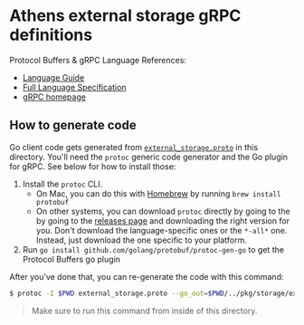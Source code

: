 # Athens external storage gRPC definitions

Protocol Buffers & gRPC Language References:

- [Language Guide](https://developers.google.com/protocol-buffers/docs/proto3)
- [Full Language Specification](https://developers.google.com/protocol-buffers/docs/reference/proto3-spec)
- [gRPC homepage](https://grpc.io)

## How to generate code

Go client code gets generated from [`external_storage.proto`](./external_storage.proto) in this directory. You'll need the `protoc` generic code generator and the Go plugin for gRPC. See below for how to install those:

1. Install the `protoc` CLI.
   - On Mac, you can do this with [Homebrew](https://brew.sh) by running `brew install protobuf`
   - On other systems, you can download `protoc` directly by going to the by going to the [releases page](https://github.com/protocolbuffers/protobuf/releases) and downloading the right version for you. Don't download the language-specific ones or the `*-all*` one. Instead, just download the one specific to your platform.
2. Run `go install github.com/golang/protobuf/protoc-gen-go` to get the Protocol Buffers go plugin

After you've done that, you can re-generate the code with this command:

```bash
$ protoc -I $PWD external_storage.proto --go_out=$PWD/../pkg/storage/external
```

>Make sure to run this command from inside of this directory.
